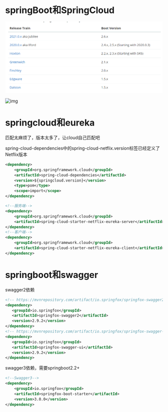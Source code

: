 # springBoot和SpringCloud

![image-20220428152624638](01.png)

![img](file://E:\MY-WORK\%E4%B8%80%E5%8F%AA%E7%A8%8B%E5%BA%8F%E7%8C%BF2.0\%E6%88%91%E7%9A%84%E8%B5%84%E6%BA%90\Java\16.JAVA%E7%B2%BE\05.SpringCloud\02.png?lastModify=1651130838)

# springcloud和eureka

匹配太麻烦了，版本太多了，让cloud自己匹配吧

spring-cloud-dependencies中的spring-cloud-netflix.version标签已经定义了Netflix版本

```xml
<dependency>
    <groupId>org.springframework.cloud</groupId>
    <artifactId>spring-cloud-dependencies</artifactId>
    <version>${springcloud.version}</version>
    <type>pom</type>
    <scope>import</scope>
</dependency>
```

```xml
<!--服务端-->
<dependency>
    <groupId>org.springframework.cloud</groupId>
    <artifactId>spring-cloud-starter-netflix-eureka-server</artifactId>
</dependency>
<!--客户端-->
<dependency>
    <groupId>org.springframework.cloud</groupId>
    <artifactId>spring-cloud-starter-netflix-eureka-client</artifactId>
</dependency>
```

# springboot和swagger

swagger2依赖

```xml
<!-- https://mvnrepository.com/artifact/io.springfox/springfox-swagger2 -->
<dependency>
   <groupId>io.springfox</groupId>
   <artifactId>springfox-swagger2</artifactId>
   <version>2.9.2</version>
</dependency>
<!-- https://mvnrepository.com/artifact/io.springfox/springfox-swagger-ui -->
<dependency>
   <groupId>io.springfox</groupId>
   <artifactId>springfox-swagger-ui</artifactId>
   <version>2.9.2</version>
</dependency>
```

swagger3依赖，需要springboot2.2+

```xml
<!--Swagger3-->
<dependency>
    <groupId>io.springfox</groupId>
    <artifactId>springfox-boot-starter</artifactId>
    <version>3.0.0</version>
</dependency>
```

